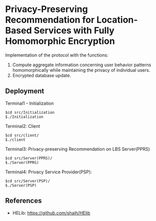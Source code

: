 # Privacy-Preserving Recommendation for Location-Based Services with Fully Homomorphic Encryption
Implementation of the protocol with the functions:
1. Compute aggregate information concerning user behavior patterns homomorphically while maintaining the privacy of individual users. 
2. Encrypted database update.

## Deployment

Terminal1 - Initialization
```
$cd src/Initialization
$./Initialization
```
Terminal2:
Client
```
$cd src/client/
$./client
```
Terminal3:
Privacy-preserving Recommendation on LBS Server(PPRS)
```
$cd src/Server(PPRS)/
$./Server(PPRS)
```
Terminal4:
Privacy Service Provider(PSP):
```
$cd src/Server(PSP)/
$./Server(PSP)
```

## References
- HELib: https://github.com/shaih/HElib
